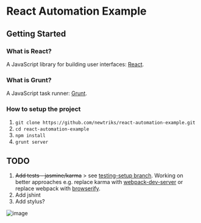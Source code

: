 # React Automation Example

## Getting Started

### What is React?

A JavaScript library for building user interfaces: [React](http://facebook.github.io/).

### What is Grunt?

A JavaScript task runner: [Grunt](http://gruntjs.com/).

### How to setup the project

1. `git clone https://github.com/newtriks/react-automation-example.git`
2. `cd react-automation-example`
3. `npm install`
4. `grunt server`

## TODO

1. ~~Add tests - jasmine/karma~~ > see [testing-setup branch](https://github.com/newtriks/react-automation-example/tree/testing-setup). Working on better approaches e.g. replace karma with [webpack-dev-server](https://github.com/webpack/webpack-dev-server) or replace webpack with [browserify](http://browserify.org/).
2. Add jshint
2. Add stylus?

![image](https://f.cloud.github.com/assets/31971/1850794/3bf0dd90-76dc-11e3-8e86-55ee1c47c808.png)
